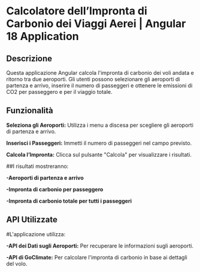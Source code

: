 # Calcolatore dell’Impronta di Carbonio dei Viaggi Aerei | Angular 18 Application

## Descrizione

Questa applicazione Angular calcola l'impronta di carbonio dei voli andata e ritorno tra due aeroporti. Gli utenti possono selezionare gli aeroporti di partenza e arrivo, inserire il numero di passeggeri e ottenere le emissioni di CO2 per passeggero e per il viaggio totale.

## Funzionalità
**Seleziona gli Aeroporti:** Utilizza i menu a discesa per scegliere gli aeroporti di partenza e arrivo.

**Inserisci i Passeggeri:** Immetti il numero di passeggeri nel campo previsto.

**Calcola l’Impronta:** Clicca sul pulsante "Calcola" per visualizzare i risultati.

##I risultati mostreranno:


**-Aeroporti di partenza e arrivo**

**-Impronta di carbonio per passeggero**

**-Impronta di carbonio totale per tutti i passeggeri**

## API Utilizzate

#L'applicazione utilizza:

**-API dei Dati sugli Aeroporti:** Per recuperare le informazioni sugli aeroporti.

**-API di GoClimate:**  Per calcolare l'impronta di carbonio in base ai dettagli del volo.



